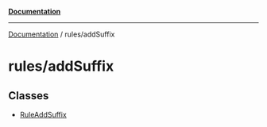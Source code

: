 [**Documentation**](../../README.md)

***

[Documentation](../../README.md) / rules/addSuffix

# rules/addSuffix

## Classes

- [RuleAddSuffix](classes/RuleAddSuffix.md)

